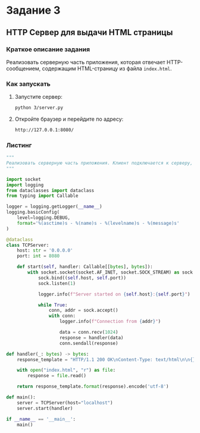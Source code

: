 # Задание 3

## HTTP Сервер для выдачи HTML страницы

### Краткое описание задания

Реализовать серверную часть приложения, которая отвечает HTTP-сообщением, содержащим HTML-страницу из файла `index.html`.

### Как запускать

1. Запустите сервер:

    ``` bash
    python 3/server.py
    ```

2. Откройте браузер и перейдите по адресу:

    ``` bash
    http://127.0.0.1:8080/
    ```

### Листинг

``` python
"""
Реализовать серверную часть приложения. Клиент подключается к серверу, и в ответ получает HTTP-сообщение, содержащее HTML-страницу, которая сервер подгружает из файла index.html.
"""

import socket
import logging
from dataclasses import dataclass
from typing import Callable

logger = logging.getLogger(__name__)
logging.basicConfig(
    level=logging.DEBUG,
    format='%(asctime)s - %(name)s - %(levelname)s - %(message)s'
)

@dataclass
class TCPServer:
    host: str = '0.0.0.0'
    port: int = 8080

    def start(self, handler: Callable[[bytes], bytes]):
        with socket.socket(socket.AF_INET, socket.SOCK_STREAM) as sock:
            sock.bind((self.host, self.port))
            sock.listen(1)

            logger.info(f"Server started on {self.host}:{self.port}")

            while True:
                conn, addr = sock.accept()
                with conn:
                    logger.info(f"Connection from {addr}")

                    data = conn.recv(1024)
                    response = handler(data)
                    conn.sendall(response)

def handler(_: bytes) -> bytes:
    response_template = "HTTP/1.1 200 OK\nContent-Type: text/html\n\n{}\n"

    with open("index.html", "r") as file:
        response = file.read()

    return response_template.format(response).encode('utf-8')

def main():
    server = TCPServer(host="localhost")
    server.start(handler)

if __name__ == '__main__':
    main()

```